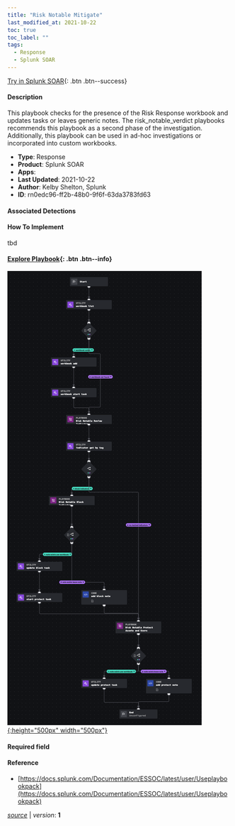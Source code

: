 ```yaml
---
title: "Risk Notable Mitigate"
last_modified_at: 2021-10-22
toc: true
toc_label: ""
tags:
  - Response
  - Splunk SOAR
---
```


[Try in Splunk SOAR](https://www.splunk.com/en_us/software/splunk-security-orchestration-and-automation.html){: .btn .btn--success}

#### Description

This playbook checks for the presence of the Risk Response workbook and updates tasks or leaves generic notes. The risk_notable_verdict playbooks recommends this playbook as a second phase of the investigation. Additionally, this playbook can be used in ad-hoc investigations or incorporated into custom workbooks.

- **Type**: Response
- **Product**: Splunk SOAR
- **Apps**: 
- **Last Updated**: 2021-10-22
- **Author**: Kelby Shelton, Splunk
- **ID**: rn0edc96-ff2b-48b0-9f6f-63da3783fd63

#### Associated Detections


#### How To Implement
tbd


#### [Explore Playbook](https://splunk.github.io/soar-playbook-viewer/?playbook=https://raw.githubusercontent.com/phantomcyber/playbooks/latest/risk_notable_mitigate.json){: .btn .btn--info}

[![explore](https://raw.githubusercontent.com/splunk/security_content/develop/playbooks/risk_notable_mitigate.png){:height="500px" width="500px"}](https://splunk.github.io/soar-playbook-viewer/?playbook=https://raw.githubusercontent.com/phantomcyber/playbooks/latest/risk_notable_mitigate.json)

#### Required field


#### Reference

* [https://docs.splunk.com/Documentation/ESSOC/latest/user/Useplaybookpack](https://docs.splunk.com/Documentation/ESSOC/latest/user/Useplaybookpack)




[*source*](https://github.com/splunk/security_content/tree/develop/playbooks/risk_notable_mitigate.yml) \| *version*: **1**